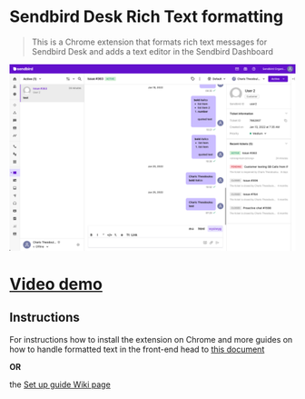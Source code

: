# Sendbird Desk Rich Text formatting

> This is a Chrome extension that formats rich text messages for Sendbird Desk and adds a text editor in the Sendbird Dashboard

<p style="text-align:center">
<a href="https://recordit.co/iky0gvaOtN"><img src="./demo.png" /></a>
</p>

# [Video demo](https://recordit.co/iky0gvaOtN)

## Instructions

For instructions how to install the extension on Chrome and more guides on how to handle formatted text in the front-end head to [this document](https://docs.google.com/document/d/1aInKgZDwFcknUbtFvEMsw9EdlT-_yBN7qjLlNOxWL-Q/)

**OR** 

the [Set up guide Wiki page](./../../wiki/Set-up-guide)

